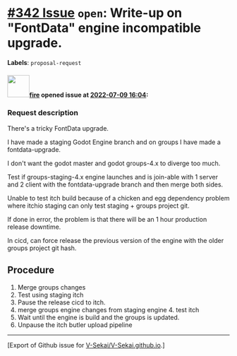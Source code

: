 # [\#342 Issue](https://github.com/V-Sekai/V-Sekai.github.io/issues/342) `open`: Write-up on "FontData" engine incompatible upgrade.
**Labels**: `proposal-request`


#### <img src="https://avatars.githubusercontent.com/u/32321?u=c2e06a3d2b49a467aa907e54aa259516440267cc&v=4" width="50">[fire](https://github.com/fire) opened issue at [2022-07-09 16:04](https://github.com/V-Sekai/V-Sekai.github.io/issues/342):

### Request description

There's a tricky FontData upgrade.

I have made a staging Godot Engine branch and on groups I have made a fontdata-upgrade.

I don't want the godot master and godot groups-4.x to diverge too much.

Test if groups-staging-4.x engine launches and is join-able with 1 server and 2 client with the fontdata-upgrade branch and then merge both sides.

Unable to test itch build because of a chicken and egg dependency problem where itchio staging can only test staging + groups project git.

If done in error, the problem is that there will be an 1 hour production release downtime.

In cicd, can force release the previous version of the engine with the older groups project git hash. 

## Procedure 

1. Merge groups changes
2. Test using staging itch
3. Pause the release cicd to itch.
4. merge groups engine changes from staging engine 4. test itch
5. Wait until the engine is build and the groups is updated.
6. Unpause the itch butler upload pipeline




-------------------------------------------------------------------------------



[Export of Github issue for [V-Sekai/V-Sekai.github.io](https://github.com/V-Sekai/V-Sekai.github.io).]
